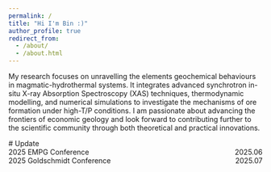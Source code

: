 ```yaml
---
permalink: /
title: "Hi I'm Bin :)"
author_profile: true
redirect_from: 
  - /about/
  - /about.html
---
```


<p>My research focuses on unravelling the elements geochemical behaviours in magmatic-hydrothermal systems. It integrates advanced synchrotron in-situ X-ray Absorption Spectroscopy (XAS) techniques, thermodynamic modelling, and numerical simulations to investigate the mechanisms of ore formation under high-T/P conditions. I am passionate about advancing the frontiers of economic geology and look forward to contributing further to the scientific community through both theoretical and practical innovations.</p>

<p> </p>
<p> </p>
<p> </p>
# Update
<div style="display: flex; justify-content: space-between; font-size: 1em;">
    <span>2025 EMPG Conference</span>
    <span>2025.06</span>
</div>
<div style="display: flex; justify-content: space-between; font-size: 1em;">
    <span>2025 Goldschmidt Conference</span>
    <span>2025.07</span>
</div>
